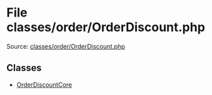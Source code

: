File classes/order/OrderDiscount.php
=========

Source: [classes/order/OrderDiscount.php](https://github.com/PrestaShop/PrestaShop/blob/1.6.0.1/classes/order/OrderDiscount.php)


Classes
-------

* [OrderDiscountCore](class.OrderDiscountCore.md)

